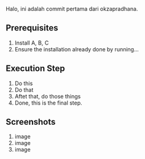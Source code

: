 Halo, ini adalah commit pertama dari okzapradhana.

## Prerequisites
1. Install A, B, C
2. Ensure the installation already done by running...

## Execution Step
1. Do this
2. Do that
3. Aftet that, do those things
4. Done, this is the final step.

## Screenshots
1. image
2. image
3. image

